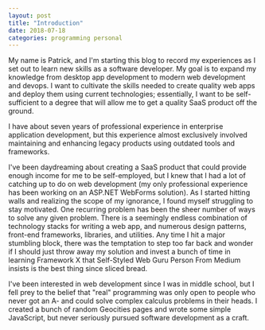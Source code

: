 ```yaml
---
layout: post
title: "Introduction"
date: 2018-07-18
categories: programming personal
---
```

My name is Patrick, and I'm starting this blog to record my experiences as I set out to learn new skills as a software developer. My goal is to expand my knowledge from desktop app development to modern web development and devops. I want to cultivate the skills needed to create quality web apps and deploy them using current technologies; essentially, I want to be self-sufficient to a degree that will allow me to get a quality SaaS product off the ground.

I have about seven years of professional experience in enterprise application development, but this experience almost exclusively involved maintaining and enhancing legacy products using outdated tools and frameworks.

I've been daydreaming about creating a SaaS product that could provide enough income for me to be self-employed, but I knew that I had a lot of catching up to do on web development (my only professional experience has been working on an ASP.NET WebForms solution). As I started hitting walls and realizing the scope of my ignorance, I found myself struggling to stay motivated. One recurring problem has been the sheer number of ways to solve any given problem. There is a seemingly endless combination of technology stacks for writing a web app, and numerous design patterns, front-end frameworks, libraries, and utilities. Any time I hit a major stumbling block, there was the temptation to step too far back and wonder if I should just throw away my solution and invest a bunch of time in learning Framework X that Self-Styled Web Guru Person From Medium insists is the best thing since sliced bread.

I've been interested in web development since I was in middle school, but I fell prey to the belief that "real" programming was only open to people who never got an A- and could solve complex calculus problems in their heads. I created a bunch of random Geocities pages and wrote some simple JavaScript, but never seriously pursued software development as a craft.